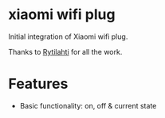 # xiaomi wifi plug

Initial integration of Xiaomi wifi plug.

Thanks to [Rytilahti](https://github.com/rytilahti/python-mirobo) for all the work.

# Features
* Basic functionality: on, off & current state
